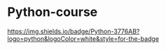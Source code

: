 # Python-course
 https://img.shields.io/badge/Python-3776AB?logo=python&logoColor=white&style=for-the-badge

